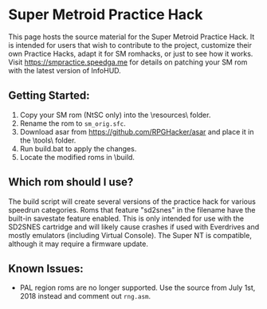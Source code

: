 # Super Metroid Practice Hack

This page hosts the source material for the Super Metroid Practice Hack. It is intended for users that wish to contribute to the project, customize their own Practice Hacks, adapt it for SM romhacks, or just to see how it works. Visit https://smpractice.speedga.me for details on patching your SM rom with the latest version of InfoHUD.

## Getting Started:

1. Copy your SM rom (NtSC only) into the \resources\ folder.
2. Rename the rom to `sm_orig.sfc`.
3. Download asar from https://github.com/RPGHacker/asar and place it in the \tools\ folder.
3. Run build.bat to apply the changes.
4. Locate the modified roms in \build\.

## Which rom should I use?

The build script will create several versions of the practice hack for various speedrun categories. Roms that feature "sd2snes" in the filename have the built-in savestate feature enabled. This is only intended for use with the SD2SNES cartridge and will likely cause crashes if used with Everdrives and mostly emulators (including Virtual Console). The Super NT is compatible, although it may require a firmware update.

## Known Issues:

* PAL region roms are no longer supported. Use the source from July 1st, 2018 instead and comment out `rng.asm`.

